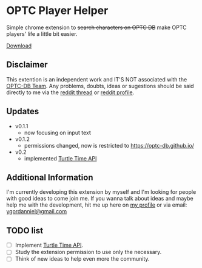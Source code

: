 # OPTC Player Helper

Simple chrome extension to ~~search characters on OPTC DB~~ make OPTC players' life a little bit easier.

[Download](https://chrome.google.com/webstore/detail/optc-db-character-searche/bonlajhafobfegenljlmpnmkodpgfpmc)

## Disclaimer

This extention is an independent work and IT'S NOT associated with the [OPTC-DB Team](https://github.com/optc-db/optc-db.github.io).
Any problems, doubts, ideas or sugestions should be said directly to me via the [reddit thread](https://www.reddit.com/r/OnePieceTC/comments/4l6oxz/optc_db_chrome_extension/) or [reddit profile](https://www.reddit.com/user/ygaum).

## Updates

* v0.1.1
  * now focusing on input text
* v0.1.2
  * permissions changed, now is restricted to https://optc-db.github.io/
* v0.2
  * implemented [Turtle Time API](https://optctimer.com)

## Additional Information

I'm currently developing this extension by myself and I'm looking for people with good ideas to come join me. If you wanna talk about ideas and maybe help me with the development, hit me up here on [my profile](https://github.com/ygordanniel) or via email: ygordanniel@gmail.com

## TODO list

- [ ] Implement [Turtle Time API](https://www.reddit.com/r/OnePieceTC/comments/4lsd3y/turtle_time_api_released_for_developers/).
- [ ] Study the extension permission to use only the necessary.
- [ ] Think of new ideas to help even more the community.
